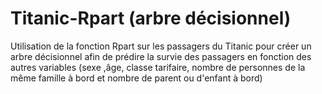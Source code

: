 # Titanic-Rpart (arbre décisionnel)
Utilisation de la fonction Rpart sur les passagers du Titanic pour créer un arbre décisionnel afin de prédire la survie des passagers en fonction des autres variables (sexe ,âge, classe tarifaire, nombre de personnes de la même famille à bord et nombre de parent ou d'enfant à bord)
